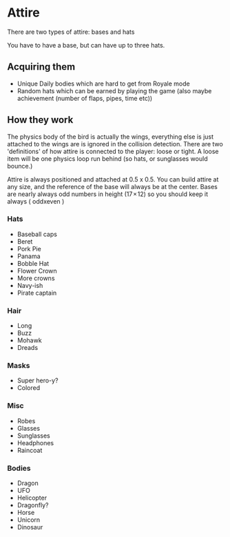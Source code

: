 # Attire

There are two types of attire: bases and hats

You have to have a base, but can have up to three hats.

## Acquiring them

-   Unique Daily bodies which are hard to get from Royale mode
-   Random hats which can be earned by playing the game (also maybe achievement (number of flaps, pipes, time etc))

## How they work

The physics body of the bird is actually the wings, everything else is just attached to the wings are is ignored in the
collision detection. There are two 'definitions' of how attire is connected to the player: loose or tight. A loose item
will be one physics loop run behind (so hats, or sunglasses would bounce.)

Attire is always positioned and attached at 0.5 x 0.5. You can build attire at any size, and the reference of the base
will always be at the center. Bases are nearly always odd numbers in height (17 × 12) so you should keep it always (
oddxeven )

### Hats

-   Baseball caps
-   Beret
-   Pork Pie
-   Panama
-   Bobble Hat
-   Flower Crown
-   More crowns
-   Navy-ish
-   Pirate captain

### Hair

-   Long
-   Buzz
-   Mohawk
-   Dreads

### Masks

-   Super hero-y?
-   Colored

### Misc

-   Robes
-   Glasses
-   Sunglasses
-   Headphones
-   Raincoat

### Bodies

-   Dragon
-   UFO
-   Helicopter
-   Dragonfly?
-   Horse
-   Unicorn
-   Dinosaur
